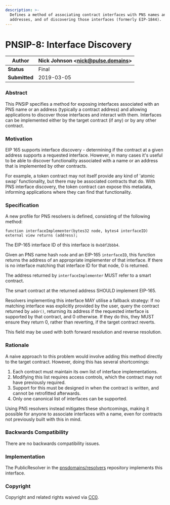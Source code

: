 ```yaml
---
description: >-
  Defines a method of associating contract interfaces with PNS names and
  addresses, and of discovering those interfaces (formerly EIP-1844).
---
```


# PNSIP-8: Interface Discovery

| **Author**    | Nick Johnson \<nick@pulse.domains> |
| ------------- | -------------------------------- |
| **Status**    | Final                            |
| **Submitted** | 2019-03-05                       |

### Abstract

This PNSIP specifies a method for exposing interfaces associated with an PNS name or an address (typically a contract address) and allowing applications to discover those interfaces and interact with them. Interfaces can be implemented either by the target contract (if any) or by any other contract.

### Motivation

EIP 165 supports interface discovery - determining if the contract at a given address supports a requested interface. However, in many cases it's useful to be able to discover functionality associated with a name or an address that is implemented by other contracts.

For example, a token contract may not itself provide any kind of 'atomic swap' functionality, but there may be associated contracts that do. With PNS interface discovery, the token contract can expose this metadata, informing applications where they can find that functionality.

### Specification

A new profile for PNS resolvers is defined, consisting of the following method:

```solidity
function interfaceImplementer(bytes32 node, bytes4 interfaceID) external view returns (address);
```

The EIP-165 interface ID of this interface is `0xb8f2bbb4`.

Given an PNS name hash `node` and an EIP-165 `interfaceID`, this function returns the address of an appropriate implementer of that interface. If there is no interface matching that interface ID for that node, 0 is returned.

The address returned by `interfaceImplementer` MUST refer to a smart contract.

The smart contract at the returned address SHOULD implement EIP-165.

Resolvers implementing this interface MAY utilise a fallback strategy: If no matching interface was explicitly provided by the user, query the contract returned by `addr()`, returning its address if the requested interface is supported by that contract, and 0 otherwise. If they do this, they MUST ensure they return 0, rather than reverting, if the target contract reverts.

This field may be used with both forward resolution and reverse resolution.

### Rationale

A naive approach to this problem would involve adding this method directly to the target contract. However, doing this has several shortcomings:

1. Each contract must maintain its own list of interface implementations.
2. Modifying this list requires access controls, which the contract may not have previously required.
3. Support for this must be designed in when the contract is written, and cannot be retrofitted afterwards.
4. Only one canonical list of interfaces can be supported.

Using PNS resolvers instead mitigates these shortcomings, making it possible for anyone to associate interfaces with a name, even for contracts not previously built with this in mind.

### Backwards Compatibility

There are no backwards compatibility issues.

### Implementation

The PublicResolver in the [pnsdomains/resolvers](https://github.com/pnsdomains/resolvers/) repository implements this interface.

### Copyright

Copyright and related rights waived via [CC0](https://creativecommons.org/publicdomain/zero/1.0/).
